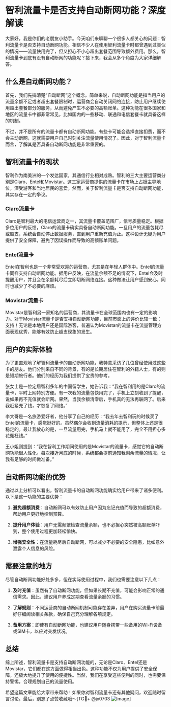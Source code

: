 # 智利流量卡是否支持自动断网功能？深度解读

大家好，我是你们的老朋友小助手。今天咱们来聊聊一个很多人都关心的问题：智利流量卡是否支持自动断网功能。相信不少人在使用智利流量卡时都曾遇到过类似的情况——流量快用完了，但又担心不小心超出套餐范围导致额外费用。那么，智利流量卡到底有没有自动断网的功能呢？接下来，我会从多个角度为大家详细解答。

## 什么是自动断网功能？

首先，我们先搞清楚“自动断网”这个概念。简单来说，自动断网功能是指当用户的流量余额不足或者超出套餐限制时，运营商会自动关闭网络连接，防止用户继续使用超出套餐部分的服务，从而避免产生不必要的高额账单。这种功能在很多国家和地区的流量卡中都非常常见，比如国内的一些移动、联通和电信套餐卡就具备这样的机制。

不过，并不是所有的流量卡都有自动断网功能。有些卡可能会选择直接扣费，而不会主动断网，这就需要用户自己时刻关注流量使用情况了。因此，对于智利流量卡而言，了解其是否具备自动断网功能是非常重要的。

## 智利流量卡的现状

智利作为南美洲的一个发达国家，其通信行业相对成熟。智利的三大主要运营商分别是Claro、Entel和Movistar。这三家运营商提供的流量卡在市场上占据主导地位，深受游客和当地居民的喜爱。然而，关于智利流量卡是否支持自动断网功能，其实存在一定的争议。

### Claro流量卡

Claro是智利最大的电信运营商之一，其流量卡覆盖范围广，信号质量稳定。根据多位用户的反馈，Claro的流量卡确实具备自动断网功能。一旦用户的流量包耗尽或超支，系统会自动停止数据服务，直到用户重新充值为止。这种设计无疑为用户提供了安全保障，避免了因误操作而导致的高额账单问题。

### Entel流量卡

Entel在智利也是一个非常受欢迎的运营商，尤其是在年轻人群体中。Entel的流量卡同样支持自动断网功能。据用户反映，在流量余额不足的情况下，Entel会及时提醒用户，并且会在余额耗尽后立即切断网络连接。这种做法让用户感到安心，同时也减少了不必要的麻烦。

### Movistar流量卡

Movistar是智利另一家知名的运营商，其流量卡在全球范围内也有一定的影响力。对于Movistar流量卡是否支持自动断网功能，目前市面上的评价比较一致：支持！无论是本地用户还是国际游客，普遍认为Movistar的流量卡在流量管理方面表现优秀，能够有效防止超支现象的发生。

## 用户的实际体验

为了更直观地了解智利流量卡的自动断网功能，我特意采访了几位曾经使用过这些卡的朋友。他们分别来自不同的背景，有的是长期居住在智利的外籍人士，有的则是短期旅行者。他们的经历为我们提供了宝贵的参考。

张女士是一位定居智利多年的中国留学生，她告诉我：“我在智利用的是Claro的流量卡，平时上网特别方便。有一次我的流量包快用完了，手机上立刻收到了提醒，说如果再不充值就会断网。果然，当我余额清零后，手机真的无法再联网了。后来我赶紧充了钱，才恢复了网络。”

李大哥是一名旅游爱好者，他分享了自己的经历：“我去年去智利玩的时候买了Entel的流量卡，感觉挺好的。虽然偶尔会收到流量消耗的提示，但整体上还是很稳定的。最让我放心的是，一旦流量用完，手机马上就不能用了，完全不用担心多花冤枉钱。”

王小姐则提到：“我在智利工作期间使用的是Movistar的流量卡，感觉它的自动断网功能很人性化。每次接近月底的时候，系统都会提前通知我剩余流量的情况，让我有足够的时间做准备。”

## 自动断网功能的优势

通过以上分析可以看出，智利流量卡的自动断网功能确实给用户带来了诸多便利。以下是这一功能的主要优势：

1. **避免超额消费**：自动断网可以有效防止用户因为忘记充值而导致的超额消费，帮助用户更好地控制预算。
   
2. **提升用户体验**：用户无需频繁检查流量余额，也不必担心突然被高额账单吓到，整个使用过程更加轻松愉快。

3. **增强安全性**：在流量耗尽后自动断网，可以减少不必要的安全隐患，比如意外泄露个人信息的风险。

## 需要注意的地方

尽管自动断网功能好处多多，但在实际使用过程中，我们也需要注意以下几点：

1. **及时充值**：虽然有了自动断网功能，但如果长期不充值，可能会影响正常的通信需求。因此，建议用户养成定期查看流量余额的习惯。

2. **了解规则**：不同运营商的自动断网机制可能存在差异，用户在购买流量卡前最好仔细阅读相关条款，确保自己充分理解各项规定。

3. **备用方案**：即使有自动断网功能，也建议用户随身携带一些备用的Wi-Fi设备或SIM卡，以应对突发状况。

## 总结

综上所述，智利流量卡是支持自动断网功能的，无论是Claro、Entel还是Movistar，它们都在这方面做得相当出色。这种功能不仅为用户提供了安全保障，还极大地提升了使用的便捷性。当然，我们在享受这些便利的同时，也需要保持警惕，合理规划自己的流量使用。

希望这篇文章能给大家带来帮助！如果你对智利流量卡还有其他疑问，欢迎随时留言讨论。最后，别忘了点赞收藏哦～[TG💪+ @jx0703 ![Image](https://github.com/user-attachments/assets/dbca1d08-cadb-493c-b0ec-ad6f7a83f270)]
